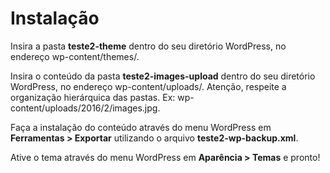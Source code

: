 # Instalação 

Insira a pasta **teste2-theme** dentro do seu diretório WordPress, no endereço wp-content/themes/. 

Insira o conteúdo da pasta **teste2-images-upload** dentro do seu diretório WordPress, no endereço wp-content/uploads/. Atenção, respeite a organização hierárquica das pastas. Ex: wp-content/uploads/2016/2/images.jpg.

Faça a instalação do conteúdo através do menu WordPress em **Ferramentas > Exportar** utilizando o arquivo **teste2-wp-backup.xml**. 

Ative o tema através do menu WordPress em **Aparência > Temas** e pronto! 
